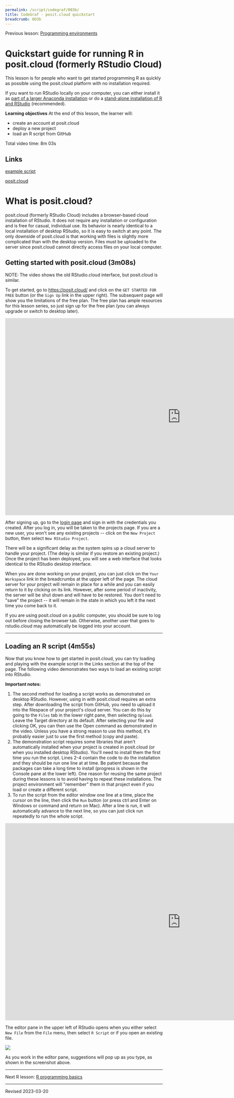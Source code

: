 ```yaml
---
permalink: /script/codegraf/003b/
title: CodeGraf - posit.cloud quickstart
breadcrumb: OO3b
---
```


Previous lesson: [Programming environments](../002)

# Quickstart guide for running R in posit.cloud (formerly RStudio Cloud)

This lesson is for people who want to get started programming R as quickly as possible using the posit.cloud platform with no installation required. 

If you want to run RStudio locally on your computer, you can either install it as [part of a larger Anaconda installation](../003) or do a [stand-alone installation of R and RStudio](../../r/install/) (recommended). 

**Learning objectives** At the end of this lesson, the learner will:
- create an account at posit.cloud
- deploy a new project
- load an R script from GitHub

Total video time: 8m 03s

## Links

[example script](https://github.com/HeardLibrary/digital-scholarship/blob/master/code/r/use_case_examples.R)

[posit.cloud](https://posit.cloud/)

# What is posit.cloud?

posit.cloud (formerly RStudio Cloud) includes a browser-based cloud installation of RStudio. It does not require any installation or configuration and is free for casual, individual use. Its behavior is nearly identical to a local installation of desktop RStudio, so it is easy to switch at any point. The only downside of posit.cloud is that working with files is slightly more complicated than with the desktop version. Files must be uploaded to the server since posit.cloud cannot directly access files on your local computer. 

## Getting started with posit.cloud (3m08s)

NOTE: The video shows the old RStudio.cloud interface, but posit.cloud is similar.

To get started, go to <https://posit.cloud/> and click on the `GET STARTED FOR FREE` button (or the `Sign Up` link in the upper right). The subsequent page will show you the limitations of the free plan. The free plan has ample resources for this lesson series, so just sign up for the free plan (you can always upgrade or switch to desktop later). 

<iframe width="1120" height="630" src="https://www.youtube.com/embed/xze913eRtbw" frameborder="0" allow="accelerometer; autoplay; encrypted-media; gyroscope; picture-in-picture" allowfullscreen></iframe>

After signing up, go to the [login page](http://login.rstudio.cloud) and sign in with the credentials you created. After you log in, you will be taken to the projects page. If you are a new user, you won't see any existing projects -- click on the `New Project` button, then select `New RStudio Project`. 

There will be a significant delay as the system spins up a cloud server to handle your project. (The delay is similar if you restore an existing project.) Once the project has been deployed, you will see a web interface that looks identical to the RStudio desktop interface. 

When you are done working on your project, you can just click on the `Your Workspace` link in the breadcrumbs at the upper left of the page. The cloud server for your project will remain in place for a while and you can easily return to it by clicking on its link. However, after some period of inactivity, the server will be shut down and will have to be restored. You don't need to "save" the project -- it will remain in the state in which you left it the next time you come back to it.

If you are using posit.cloud on a public computer, you should be sure to log out before closing the browser tab. Otherwise, another user that goes to rstudio.cloud may automatically be logged into your account.

----

## Loading an R script (4m55s)

Now that you know how to get started in posit.cloud, you can try loading and playing with the example script in the Links section at the top of the page. The following video demonstrates two ways to load an existing script into RStudio.

**Important notes:**
1. The second method for loading a script works as demonstrated on desktop RStudio. However, using in with posit.cloud requires an extra step. After downloading the script from GitHub, you need to upload it into the filespace of your project's cloud server. You can do this by going to the `Files` tab in the lower right pane, then selecting `Upload`. Leave the Target directory at its default. After selecting your file and clicking OK, you can then use the Open command as demonstrated in the video. Unless you have a strong reason to use this method, it's probably easier just to use the first method (copy and paste). 
2. The demonstration script requires some libraries that aren't automatically installed when your project is created in posit.cloud (or when you installed desktop RStudio). You'll need to install them the first time you run the script. Lines 2-4 contain the code to do the installation and they should be run one line at at time. Be patient because the packages can take a long time to install (progress is shown in the Console pane at the lower left). One reason for reusing the same project during these lessons is to avoid having to repeat these installations. The project environment will "remember" them in that project even if you load or create a different script.
3. To run the script from the editor window one line at a time, place the cursor on the line, then click the `Run` button (or press ctrl and Enter on Windows or command and return on Mac). After a line is run, it will automatically advance to the next line, so you can just click run repeatedly to run the whole script.

<iframe width="1120" height="630" src="https://www.youtube.com/embed/otIwmZdviKc" frameborder="0" allow="accelerometer; autoplay; encrypted-media; gyroscope; picture-in-picture" allowfullscreen></iframe>

The editor pane in the upper left of RStudio opens when you either select `New File` from the `File` menu, then select `R Script` or if you open an existing file.

![](../../r/images/rstudio-editor.png)

As you work in the editor pane, suggestions will pop up as you type, as shown in the screenshot above. 

----


Next R lesson: [R programming basics](../011)

----
Revised 2023-03-20
